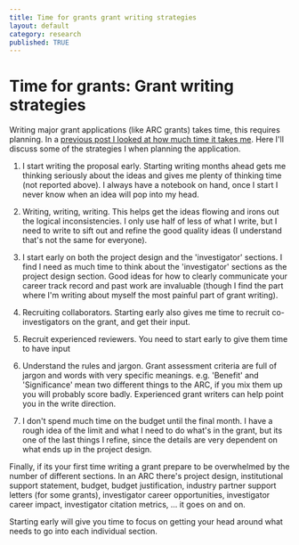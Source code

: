 ```yaml
---
title: Time for grants grant writing strategies
layout: default
category: research
published: TRUE
---
```


# Time for grants: Grant writing strategies

Writing major grant applications (like ARC grants) takes time, this requires planning. In a [previous post I looked at how much time it takes me](/research/2021/10/02/how-long-to-write-a-grant.html). Here I'll discuss some of the strategies I when planning the application.

1. I start writing the proposal early. Starting writing months ahead gets me thinking seriously about the ideas and gives me plenty of thinking time (not reported above). I always have a notebook on hand, once I start I never know when an idea will pop into my head.

2. Writing, writing, writing. This helps get the ideas flowing and irons out the logical inconsistencies. I only use half of less of what I write, but I need to write to sift out and refine the good quality ideas (I understand that's not the same for everyone).

3. I start early on both the project design and the 'investigator' sections. I find I need as much time to think about the 'investigator' sections as the project design section. Good ideas for how to clearly communicate your career track record and past work are invaluable (though I find the part where I'm writing about myself the most painful part of grant writing).

4. Recruiting collaborators. Starting early also gives me time to recruit co-investigators on the grant, and get their input.

5. Recruit experienced reviewers. You need to start early to give them time to have input

6. Understand the rules and jargon. Grant assessment criteria are full of jargon and words with very specific meanings. e.g. 'Benefit' and 'Significance' mean two different things to the ARC, if you mix them up you will probably score badly. Experienced grant writers can help point you in the write direction.

7. I don't spend much time on the budget until the final month. I have a rough idea of the limit and what I need to do what's in the grant, but its one of the last things I refine, since the details are very dependent on what ends up in the project design.

Finally, if its your first time writing a grant prepare to be overwhelmed by the number of different sections. In an ARC there's project design, institutional support statement, budget, budget justification, industry partner support letters (for some grants), investigator career opportunities, investigator career impact, investigator citation metrics, ... it goes on and on.

Starting early will give you time to focus on getting your head around what needs to go into each individual section.
